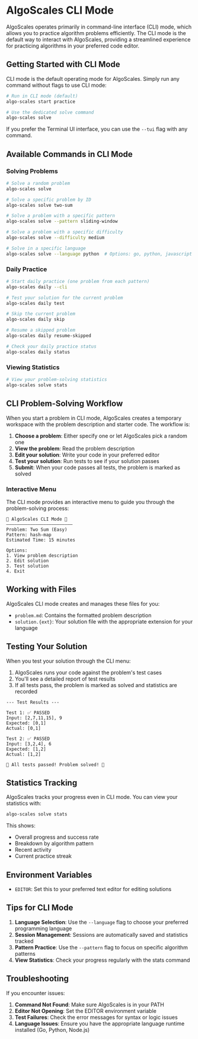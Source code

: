 # AlgoScales CLI Mode

AlgoScales operates primarily in command-line interface (CLI) mode, which allows you to practice algorithm problems efficiently. The CLI mode is the default way to interact with AlgoScales, providing a streamlined experience for practicing algorithms in your preferred code editor.

## Getting Started with CLI Mode

CLI mode is the default operating mode for AlgoScales. Simply run any command without flags to use CLI mode:

```bash
# Run in CLI mode (default)
algo-scales start practice

# Use the dedicated solve command
algo-scales solve
```

If you prefer the Terminal UI interface, you can use the `--tui` flag with any command.

## Available Commands in CLI Mode

### Solving Problems

```bash
# Solve a random problem
algo-scales solve

# Solve a specific problem by ID
algo-scales solve two-sum

# Solve a problem with a specific pattern
algo-scales solve --pattern sliding-window

# Solve a problem with a specific difficulty
algo-scales solve --difficulty medium

# Solve in a specific language
algo-scales solve --language python  # Options: go, python, javascript
```

### Daily Practice

```bash
# Start daily practice (one problem from each pattern)
algo-scales daily --cli

# Test your solution for the current problem
algo-scales daily test

# Skip the current problem
algo-scales daily skip

# Resume a skipped problem
algo-scales daily resume-skipped

# Check your daily practice status
algo-scales daily status
```

### Viewing Statistics

```bash
# View your problem-solving statistics
algo-scales solve stats
```

## CLI Problem-Solving Workflow

When you start a problem in CLI mode, AlgoScales creates a temporary workspace with the problem description and starter code. The workflow is:

1. **Choose a problem**: Either specify one or let AlgoScales pick a random one
2. **View the problem**: Read the problem description
3. **Edit your solution**: Write your code in your preferred editor
4. **Test your solution**: Run tests to see if your solution passes
5. **Submit**: When your code passes all tests, the problem is marked as solved

### Interactive Menu

The CLI mode provides an interactive menu to guide you through the problem-solving process:

```
🎵 AlgoScales CLI Mode 🎵
—————————————————————————
Problem: Two Sum (Easy)
Pattern: hash-map
Estimated Time: 15 minutes

Options:
1. View problem description
2. Edit solution
3. Test solution
4. Exit
```

## Working with Files

AlgoScales CLI mode creates and manages these files for you:

- `problem.md`: Contains the formatted problem description
- `solution.{ext}`: Your solution file with the appropriate extension for your language

## Testing Your Solution

When you test your solution through the CLI menu:

1. AlgoScales runs your code against the problem's test cases
2. You'll see a detailed report of test results
3. If all tests pass, the problem is marked as solved and statistics are recorded

```
--- Test Results ---

Test 1: ✅ PASSED
Input: [2,7,11,15], 9
Expected: [0,1]
Actual: [0,1]

Test 2: ✅ PASSED
Input: [3,2,4], 6
Expected: [1,2]
Actual: [1,2]

🎉 All tests passed! Problem solved! 🎉
```

## Statistics Tracking

AlgoScales tracks your progress even in CLI mode. You can view your statistics with:

```bash
algo-scales solve stats
```

This shows:
- Overall progress and success rate
- Breakdown by algorithm pattern
- Recent activity
- Current practice streak

## Environment Variables

- `EDITOR`: Set this to your preferred text editor for editing solutions

## Tips for CLI Mode

1. **Language Selection**: Use the `--language` flag to choose your preferred programming language
2. **Session Management**: Sessions are automatically saved and statistics tracked
3. **Pattern Practice**: Use the `--pattern` flag to focus on specific algorithm patterns
4. **View Statistics**: Check your progress regularly with the stats command

## Troubleshooting

If you encounter issues:

1. **Command Not Found**: Make sure AlgoScales is in your PATH
2. **Editor Not Opening**: Set the EDITOR environment variable
3. **Test Failures**: Check the error messages for syntax or logic issues
4. **Language Issues**: Ensure you have the appropriate language runtime installed (Go, Python, Node.js)